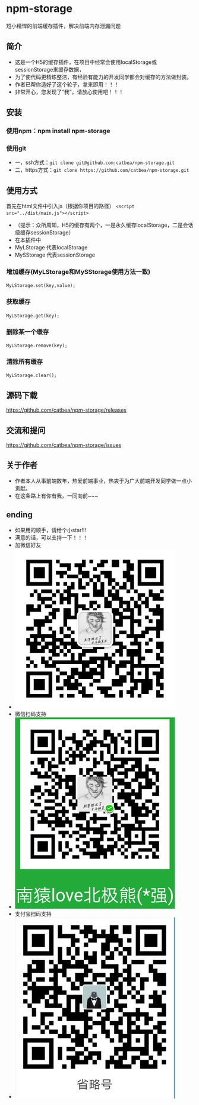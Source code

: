 # npm-storage
短小精悍的前端缓存插件，解决前端内存泄漏问题

## 简介
- 这是一个H5的缓存插件，在项目中经常会使用localStorage或sessionStorage来缓存数据，
- 为了使代码更精炼整洁，有经验有能力的开发同学都会对缓存的方法做封装。
- 作者已帮你造好了这个轮子，拿来即用！！！
- 非常开心，您发现了“我”，请放心使用吧！！！

## 安装 
### 使用npm：npm install npm-storage

### 使用git
- 一，ssh方式：`git clone git@github.com:catbea/npm-storage.git`
- 二，https方式：`git clone https://github.com/catbea/npm-storage.git`

## 使用方式
首先在html文件中引入js（根据你项目的路径）
`<script src="../dist/main.js"></script>`

- （提示：众所周知，H5的缓存有两个，一是永久缓存localStorage，二是会话级缓存sessionStorage）
- 在本插件中
- MyLStorage 代表localStorage 
- MySStorage 代表sessionStorage

### 增加缓存(MyLStorage和MySStorage使用方法一致)
`MyLStorage.set(key,value);`
###  获取缓存
`MyLStorage.get(key);`
###  删除某一个缓存
`MyLStorage.remove(key);`
###  清除所有缓存
`MyLStorage.clear();`


## 源码下载
https://github.com/catbea/npm-storage/releases

## 交流和提问
https://github.com/catbea/npm-storage/issues

## 关于作者
- 作者本人从事前端数年，热爱前端事业，热衷于为广大前端开发同学做一点小贡献。
- 在这条路上有你有我，一同向前~~~

## ending
- 如果用的顺手，请给个小star!!!
- 满意的话，可以支持一下！！！
- 加微信好友
- ![image](https://github.com/catbea/my-vue-ele/blob/master/20180723102702.jpg)
- 微信扫码支持
- ![image](https://github.com/catbea/my-vue-ele/blob/master/20180723102706wx.jpg)
- 支付宝扫码支持
- ![image](https://github.com/catbea/my-vue-ele/blob/master/20180723102711zfb.jpg)



